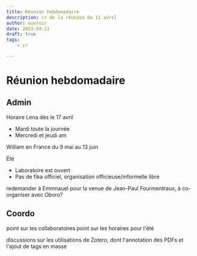 ```yaml
---
title: Réunion hebdomadaire
description: cr de la réunion du 11 avril
author: ouvroir
date: 2023-04-11
draft: true
tags:
    - cr

---
```


# Réunion hebdomadaire

## Admin
Horaire Lena dès le 17 avril
- Mardi toute la journée
- Mercredi et jeudi am

William en France du 9 mai au 13 juin

Été 
- Laboratoire est ouvert
- Pas de fika officiel, organisation officieuse/informelle libre

redemander à Emmnauel pour la venue de  Jean-Paul Fourmentraux, à co-organiser avec Oboro?

## Coordo

point sur les collaboratoires 
point sur les horaires pour l'été

discussions sur les utilisations de Zotero, dont l'annotation des PDFs et l'ajout de tags en masse 